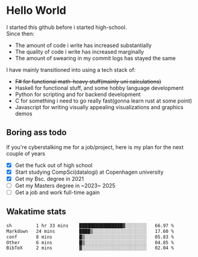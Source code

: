 # Hello World

I started this github before i started high-school.  
Since then:
- The amount of code i write has increased substantially
- The quality of code i write has increased marginally
- The amount of swearing in my commit logs has stayed the same

I have mainly transitioned into using a tech stack of:
- ~~F# for functional math-heavy stuff(mainly uni calculations)~~
- Haskell for functional stuff, and some hobby language development
- Python for scripting and for backend development
- C for something i need to go really fast(gonna learn rust at some point)
- Javascript for writing visually appealing visualizations and graphics demos

## Boring ass todo
If you're cyberstalking me for a job/project, here is my plan for the next couple of years
- [x] Get the fuck out of high school
- [x] Start studying CompSci(datalogi) at Copenhagen university
- [x] Get my Bsc. degree in 2021
- [ ] Get my Masters degree in ~2023~ 2025
- [ ] Get a job and work full-time again

## Wakatime stats
<!--START_SECTION:waka-->

```txt
sh         1 hr 33 mins    ████████████████▓░░░░░░░░   66.97 %
Markdown   24 mins         ████▒░░░░░░░░░░░░░░░░░░░░   17.60 %
conf       8 mins          █▒░░░░░░░░░░░░░░░░░░░░░░░   05.83 %
Other      6 mins          █▒░░░░░░░░░░░░░░░░░░░░░░░   04.85 %
BibTeX     2 mins          ▓░░░░░░░░░░░░░░░░░░░░░░░░   02.04 %
```

<!--END_SECTION:waka-->
